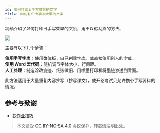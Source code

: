 ```yaml
---
id: 如何打印出手写效果的文字
title: 如何打印出手写效果的文字
---
```


视频介绍了如何打印出手写效果的文段，用于以假乱真的方法。

![](https://cos.wiki-power.com/img/20200226191434.png)

主要有以下几个步骤：

**使用手写字库**：使用数位板，自己创建字库，或直接使用别人的字库。  
**使用 Word 宏代码**：随机调节字体大小、行间距。  
**人工处理**：制造涂改痕迹、纸张做旧、用喷墨打印机将墨迹渗透到背面。

此方法适用于大量重复内容抄写（抄写课文），或开卷考试只允许携带手写资料的情况。

## 参考与致谢

- [抄作业技巧](https://www.bilibili.com/video/av87409493/?spm_id_from=333.788.videocard.0)



> 本文章受 [CC BY-NC-SA 4.0](https://creativecommons.org/licenses/by/4.0/deed.zh) 协议保护，转载请注明出处。

